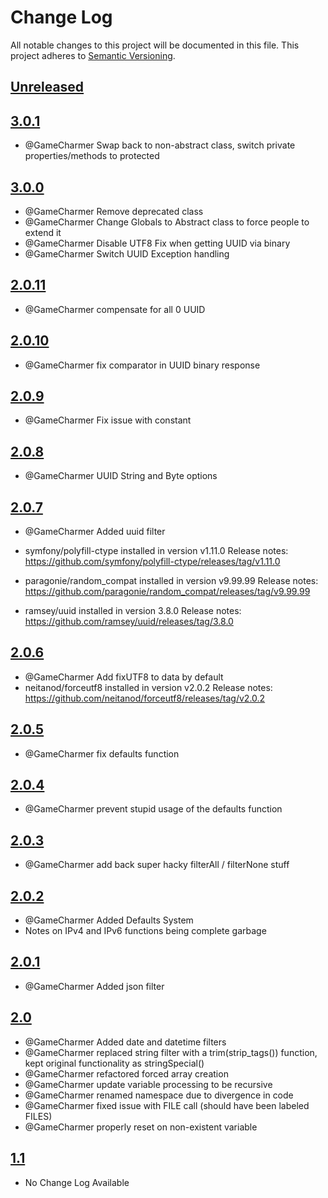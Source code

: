 
# Change Log
All notable changes to this project will be documented in this file.
This project adheres to [Semantic Versioning](http://semver.org/).

## [Unreleased](https://github.com/KongHack/Globals)



## [3.0.1](https://github.com/KongHack/Globals/releases/tag/3.0.1)
 - @GameCharmer Swap back to non-abstract class, switch private properties/methods to protected



## [3.0.0](https://github.com/KongHack/Globals/releases/tag/3.0.0)
 - @GameCharmer Remove deprecated class
 - @GameCharmer Change Globals to Abstract class to force people to extend it
 - @GameCharmer Disable UTF8 Fix when getting UUID via binary
 - @GameCharmer Switch UUID Exception handling


## [2.0.11](https://github.com/KongHack/Globals/releases/tag/2.0.11)
 - @GameCharmer compensate for all 0 UUID


## [2.0.10](https://github.com/KongHack/Globals/releases/tag/2.0.10)
 - @GameCharmer fix comparator in UUID binary response



## [2.0.9](https://github.com/KongHack/Globals/releases/tag/2.0.9)
 - @GameCharmer Fix issue with constant



## [2.0.8](https://github.com/KongHack/Globals/releases/tag/2.0.8)
  - @GameCharmer UUID String and Byte options



## [2.0.7](https://github.com/KongHack/Globals/releases/tag/2.0.7)
 - @GameCharmer Added uuid filter

 - symfony/polyfill-ctype installed in version v1.11.0
   Release notes: https://github.com/symfony/polyfill-ctype/releases/tag/v1.11.0

 - paragonie/random_compat installed in version v9.99.99
   Release notes: https://github.com/paragonie/random_compat/releases/tag/v9.99.99

 - ramsey/uuid installed in version 3.8.0
   Release notes: https://github.com/ramsey/uuid/releases/tag/3.8.0



## [2.0.6](https://github.com/KongHack/Globals/releases/tag/2.0.6)
 - @GameCharmer Add fixUTF8 to data by default
 - neitanod/forceutf8 installed in version v2.0.2
   Release notes: https://github.com/neitanod/forceutf8/releases/tag/v2.0.2



## [2.0.5](https://github.com/KongHack/Globals/releases/tag/2.0.5)
 - @GameCharmer fix defaults function



## [2.0.4](https://github.com/KongHack/Globals/releases/tag/2.0.4)
 - @GameCharmer prevent stupid usage of the defaults function



## [2.0.3](https://github.com/KongHack/Globals/releases/tag/2.0.3)
 - @GameCharmer add back super hacky filterAll / filterNone stuff



## [2.0.2](https://github.com/KongHack/Globals/releases/tag/2.0.2)
 - @GameCharmer Added Defaults System
 - Notes on IPv4 and IPv6 functions being complete garbage
 


## [2.0.1](https://github.com/KongHack/Globals/releases/tag/2.0.1)
 - @GameCharmer Added json filter
 


## [2.0](https://github.com/KongHack/Globals/releases/tag/2.0)
 - @GameCharmer Added date and datetime filters
 - @GameCharmer replaced string filter with a trim(strip_tags()) function, kept original functionality as stringSpecial()
 - @GameCharmer refactored forced array creation
 - @GameCharmer update variable processing to be recursive
 - @GameCharmer renamed namespace due to divergence in code
 - @GameCharmer fixed issue with FILE call (should have been labeled FILES)
 - @GameCharmer properly reset on non-existent variable



## [1.1](https://github.com/KongHack/Globals/releases/tag/1.1)
 - No Change Log Available 
